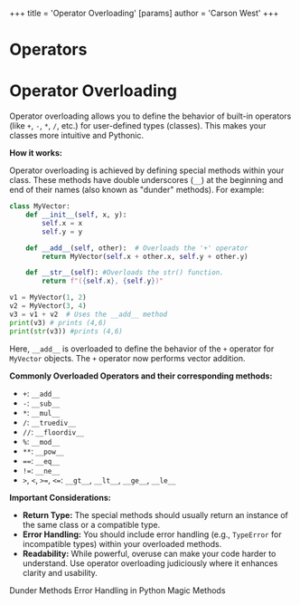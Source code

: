 +++
 title = 'Operator Overloading'
[params]
	author = 'Carson West'
+++
# Operators
# Operator Overloading 
Operator overloading allows you to define the behavior of built-in operators (like `+`, `-`, `*`, `/`, etc.) for user-defined types (classes).  This makes your classes more intuitive and Pythonic.

**How it works:**

Operator overloading is achieved by defining special methods within your class.  These methods have double underscores (`__`) at the beginning and end of their names (also known as "dunder" methods).  For example:

```python
class MyVector:
    def __init__(self, x, y):
        self.x = x
        self.y = y

    def __add__(self, other):  # Overloads the '+' operator
        return MyVector(self.x + other.x, self.y + other.y)

    def __str__(self): #Overloads the str() function.
        return f"({self.x}, {self.y})"

v1 = MyVector(1, 2)
v2 = MyVector(3, 4)
v3 = v1 + v2  # Uses the __add__ method
print(v3) # prints (4,6)
print(str(v3)) #prints (4,6)

```

Here, `__add__` is overloaded to define the behavior of the `+` operator for `MyVector` objects.  The `+` operator now performs vector addition.


**Commonly Overloaded Operators and their corresponding methods:**

* `+`: `__add__`
* `-`: `__sub__`
* `*`: `__mul__`
* `/`: `__truediv__`
* `//`: `__floordiv__`
* `%`: `__mod__`
* `**`: `__pow__`
* `==`: `__eq__`
* `!=`: `__ne__`
* `>`, `<`, `>=`, `<=`: `__gt__`, `__lt__`, `__ge__`, `__le__`


**Important Considerations:**

* **Return Type:** The special methods should usually return an instance of the same class or a compatible type.
* **Error Handling:**  You should include error handling (e.g., `TypeError` for incompatible types) within your overloaded methods.
* **Readability:** While powerful, overuse can make your code harder to understand. Use operator overloading judiciously where it enhances clarity and usability.


Dunder Methods
Error Handling in Python
Magic Methods

